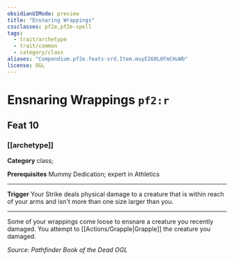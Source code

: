 ```yaml
---
obsidianUIMode: preview
title: "Ensnaring Wrappings"
cssclasses: pf2e,pf2e-spell
tags:
  - trait/archetype
  - trait/common
  - category/class
aliases: "Compendium.pf2e.feats-srd.Item.muyEI60L0FmCHuWb"
license: OGL
---
```

# Ensnaring Wrappings `pf2:r`
## Feat 10
### [[archetype]]

**Category** class; 



**Prerequisites** Mummy Dedication; expert in Athletics
* * *
**Trigger** Your Strike deals physical damage to a creature that is within reach of your arms and isn't more than one size larger than you.

* * *

Some of your wrappings come loose to ensnare a creature you recently damaged. You attempt to [[Actions/Grapple|Grapple]] the creature you damaged.

*Source: Pathfinder Book of the Dead*
*OGL*
